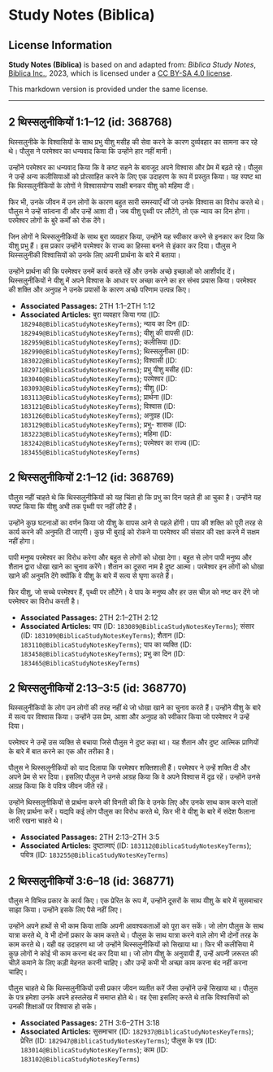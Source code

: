 # Study Notes (Biblica)

## License Information

**Study Notes (Biblica)** is based on and adapted from: _Biblica Study Notes_, [Biblica Inc.](https://www.biblica.com/), 2023, which is licensed under a [CC BY-SA 4.0 license](https://creativecommons.org/licenses/by-sa/4.0/legalcode.en).

This markdown version is provided under the same license.



--------------------------------

## 2 थिस्सलुनीकियों 1:1–12 (id: 368768)

थिस्सलुनीके के विश्वासियों के साथ प्रभु यीशु मसीह की सेवा करने के कारण दुर्व्यवहार का सामना कर रहे थे। पौलुस ने परमेश्वर का धन्यवाद किया कि उन्होंने हार नहीं मानी।  
  
उन्होंने परमेश्वर का धन्यवाद किया कि वे कष्ट सहने के बावजूद अपने विश्वास और प्रेम में बढ़ते रहे। पौलुस ने उन्हें अन्य कलीसियाओं को प्रोत्साहित करने के लिए एक उदाहरण के रूप में प्रस्तुत किया। यह स्पष्ट था कि थिस्सलुनीकियों के लोगों ने विश्वासयोग्य साक्षी बनकर यीशु को महिमा दी।  
  
फिर भी, उनके जीवन में उन लोगों के कारण बहुत सारी समस्याएँ थीं जो उनके विश्वास का विरोध करते थे। पौलुस ने उन्हें सांत्वना दी और उन्हें आशा दी। जब यीशु पृथ्वी पर लौटेंगे, तो एक न्याय का दिन होगा। परमेश्वर लोगों के बुरे कर्मों को रोक देंगे।  
  
जिन लोगों ने थिस्सलुनीकियों के साथ बुरा व्यवहार किया, उन्होंने यह स्वीकार करने से इनकार कर दिया कि यीशु प्रभु हैं। इस प्रकार उन्होंने परमेश्वर के राज्य का हिस्सा बनने से इंकार कर दिया। पौलुस ने थिस्सलुनीकी विश्वासियों को उनके लिए अपनी प्रार्थना के बारे में बताया।

उन्होंने प्रार्थना की कि परमेश्वर उनमें कार्य करते रहें और उनके अच्छे इच्छाओं को आशीर्वाद दें। थिस्सलुनीकियों ने यीशु में अपने विश्वास के आधार पर अच्छा करने का हर संभव प्रयास किया। परमेश्वर की शक्ति और अनुग्रह ने उनके प्रयासों के कारण अच्छे परिणाम उत्पन्न किए।

* **Associated Passages:** 2TH 1:1–2TH 1:12
* **Associated Articles:** बुरा व्यवहार किया गया (ID: `182948@BiblicaStudyNotesKeyTerms`); न्याय का दिन (ID: `182949@BiblicaStudyNotesKeyTerms`); यीशु की वापसी (ID: `182959@BiblicaStudyNotesKeyTerms`); कलीसिया (ID: `182990@BiblicaStudyNotesKeyTerms`); थिस्सलुनीका (ID: `183022@BiblicaStudyNotesKeyTerms`); विश्वासी (ID: `182971@BiblicaStudyNotesKeyTerms`); प्रभु यीशु मसीह (ID: `183040@BiblicaStudyNotesKeyTerms`); परमेश्वर (ID: `183093@BiblicaStudyNotesKeyTerms`); यीशु  (ID: `183113@BiblicaStudyNotesKeyTerms`); प्रार्थना (ID: `183121@BiblicaStudyNotesKeyTerms`); विश्वास (ID: `183126@BiblicaStudyNotesKeyTerms`); अनुग्रह  (ID: `183129@BiblicaStudyNotesKeyTerms`); प्रभु- शासक (ID: `183223@BiblicaStudyNotesKeyTerms`); महिमा  (ID: `183242@BiblicaStudyNotesKeyTerms`); परमेश्वर का राज्य (ID: `183455@BiblicaStudyNotesKeyTerms`)

## 2 थिस्सलुनीकियों 2:1–12 (id: 368769)

पौलुस नहीं चाहते थे कि थिस्सलुनीकियों को यह चिंता हो कि प्रभु का दिन पहले ही आ चुका है। उन्होंने यह स्पष्ट किया कि यीशु अभी तक पृथ्वी पर नहीं लौटे हैं।

उन्होंने कुछ घटनाओं का वर्णन किया जो यीशु के वापस आने से पहले होंगी। पाप की शक्ति को पूरी तरह से कार्य करने की अनुमति दी जाएगी। कुछ भी बुराई को रोकने या परमेश्वर की संसार की रक्षा करने में सक्षम नहीं होगा।

पापी मनुष्य परमेश्वर का विरोध करेगा और बहुत से लोगों को धोखा देगा। बहुत से लोग पापी मनुष्य और शैतान द्वारा धोखा खाने का चुनाव करेंगे। शैतान का दूसरा नाम है दुष्ट आत्मा। परमेश्वर इन लोगों को धोखा खाने की अनुमति देंगे क्योंकि वे यीशु के बारे में सत्य से घृणा करते हैं।

फिर यीशु, जो सच्चे परमेश्वर हैं, पृथ्वी पर लौटेंगे। वे पाप के मनुष्य और हर उस चीज़ को नष्ट कर देंगे जो परमेश्वर का विरोध करती है।

* **Associated Passages:** 2TH 2:1–2TH 2:12
* **Associated Articles:** पाप (ID: `183089@BiblicaStudyNotesKeyTerms`); संसार (ID: `183109@BiblicaStudyNotesKeyTerms`); शैतान (ID: `183110@BiblicaStudyNotesKeyTerms`); पाप का व्यक्ति (ID: `183458@BiblicaStudyNotesKeyTerms`); प्रभु का दिन (ID: `183465@BiblicaStudyNotesKeyTerms`)

## 2 थिस्सलुनीकियों 2:13–3:5 (id: 368770)

थिस्सलुनीकियों के लोग उन लोगों की तरह नहीं थे जो धोखा खाने का चुनाव करते हैं। उन्होंने यीशु के बारे में सत्य पर विश्वास किया। उन्होंने उस प्रेम, आशा और अनुग्रह को स्वीकार किया जो परमेश्वर ने उन्हें दिया।  
  
परमेश्वर ने उन्हें उस व्यक्ति से बचाया जिसे पौलुस ने दुष्ट कहा था। यह शैतान और दुष्ट आत्मिक प्राणियों के बारे में बात करने का एक और तरीका है।

पौलुस ने थिस्सलुनीकियों को याद दिलाया कि परमेश्वर शक्तिशाली हैं। परमेश्वर ने उन्हें शक्ति दी और अपने प्रेम से भर दिया। इसलिए पौलुस ने उनसे आग्रह किया कि वे अपने विश्वास में दृढ़ रहें। उन्होंने उनसे आग्रह किया कि वे पवित्र जीवन जीते रहें।

उन्होंने थिस्सलुनीकियों से प्रार्थना करने की विनती की कि वे उनके लिए और उनके साथ काम करने वालों के लिए प्रार्थना करें। यद्यपि कई लोग पौलुस का विरोध करते थे, फिर भी वे यीशु के बारे में संदेश फैलाना जारी रखना चाहते थे।

* **Associated Passages:** 2TH 2:13–2TH 3:5
* **Associated Articles:** दुष्टात्माएं (ID: `183112@BiblicaStudyNotesKeyTerms`); पवित्र (ID: `183255@BiblicaStudyNotesKeyTerms`)

## 2 थिस्सलुनीकियों 3:6–18 (id: 368771)

पौलुस ने विभिन्न प्रकार के कार्य किए। एक प्रेरित के रूप में, उन्होंने दूसरों के साथ यीशु के बारे में सुसमाचार साझा किया। उन्होंने इसके लिए पैसे नहीं लिए।

उन्होंने अपने हाथों से भी काम किया ताकि अपनी आवश्यकताओं को पूरा कर सकें। जो लोग पौलुस के साथ यात्रा करते थे, वे भी दोनों प्रकार के काम करते थे। पौलुस के साथ यात्रा करने वाले लोग भी दोनों तरह के काम करते थे। यही वह उदाहरण था जो उन्होंने थिस्सलुनीकियों को सिखाया था। फिर भी कलीसिया में कुछ लोगों ने कोई भी काम करना बंद कर दिया था। जो लोग यीशु के अनुयायी हैं, उन्हें अपनी ज़रूरत की चीज़ें कमाने के लिए कड़ी मेहनत करनी चाहिए। और उन्हें कभी भी अच्छा काम करना बंद नहीं करना चाहिए।

पौलुस चाहते थे कि थिस्सलुनीकियों उसी प्रकार जीवन व्यतीत करें जैसा उन्होंने उन्हें सिखाया था। पौलुस के पत्र हमेशा उनके अपने हस्तलेख में समाप्त होते थे। वह ऐसा इसलिए करते थे ताकि विश्वासियों को उनकी शिक्षाओं पर विश्वास हो सके।

* **Associated Passages:** 2TH 3:6–2TH 3:18
* **Associated Articles:** सुसमाचार (ID: `182937@BiblicaStudyNotesKeyTerms`); प्रेरित (ID: `182947@BiblicaStudyNotesKeyTerms`); पौलुस के पत्र (ID: `183014@BiblicaStudyNotesKeyTerms`); काम (ID: `183102@BiblicaStudyNotesKeyTerms`)

